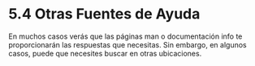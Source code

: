 # 5.4 Otras Fuentes de Ayuda
En muchos casos verás que las páginas man o documentación info te proporcionarán las respuestas que necesitas. Sin embargo, en algunos casos, puede que necesites buscar en otras ubicaciones.

